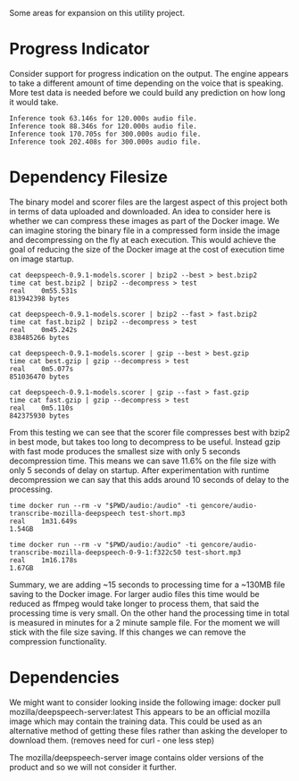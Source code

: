 Some areas for expansion on this utility project.

# Progress Indicator

Consider support for progress indication on the output. The engine appears to take a different amount of time depending on the voice that is speaking. More test data is needed before we could build any prediction on how long it would take.

```
Inference took 63.146s for 120.000s audio file.
Inference took 88.346s for 120.000s audio file.
Inference took 170.705s for 300.000s audio file.
Inference took 202.408s for 300.000s audio file.
```

# Dependency Filesize

The binary model and scorer files are the largest aspect of this project both in terms of data uploaded and downloaded. An idea to consider here is whether we can compress these images as part of the Docker image. We can imagine storing the binary file in a compressed form inside the image and decompressing on the fly at each execution. This would achieve the goal of reducing the size of the Docker image at the cost of execution time on image startup.

```
cat deepspeech-0.9.1-models.scorer | bzip2 --best > best.bzip2
time cat best.bzip2 | bzip2 --decompress > test
real	0m55.531s
813942398 bytes

cat deepspeech-0.9.1-models.scorer | bzip2 --fast > fast.bzip2
time cat fast.bzip2 | bzip2 --decompress > test
real	0m45.242s
838485266 bytes

cat deepspeech-0.9.1-models.scorer | gzip --best > best.gzip
time cat best.gzip | gzip --decompress > test
real	0m5.077s
851036470 bytes

cat deepspeech-0.9.1-models.scorer | gzip --fast > fast.gzip
time cat fast.gzip | gzip --decompress > test
real	0m5.110s
842375930 bytes
```

From this testing we can see that the scorer file compresses best with bzip2 in best mode, but takes too long to decompress to be useful. Instead gzip with fast mode produces the smallest size with only 5 seconds decompression time. This means we can save 11.6% on the file size with only 5 seconds of delay on startup.
After experimentation with runtime decompression we can say that this adds around 10 seconds of delay to the processing.

```
time docker run --rm -v "$PWD/audio:/audio" -ti gencore/audio-transcribe-mozilla-deepspeech test-short.mp3
real	1m31.649s
1.54GB

time docker run --rm -v "$PWD/audio:/audio" -ti gencore/audio-transcribe-mozilla-deepspeech-0-9-1:f322c50 test-short.mp3
real	1m16.178s
1.67GB
```

Summary, we are adding ~15 seconds to processing time for a ~130MB file saving to the Docker image. For larger audio files this time would be reduced as ffmpeg would take longer to process them, that said the processing time is very small. On the other hand the processing time in total is measured in minutes for a 2 minute sample file. For the moment we will stick with the file size saving. If this changes we can remove the compression functionality.

# Dependencies

We might want to consider looking inside the following image:
docker pull mozilla/deepspeech-server:latest
This appears to be an official mozilla image which may contain the training data. This could be used as an alternative method of getting these files rather than asking the developer to download them. (removes need for curl - one less step)

The mozilla/deepspeech-server image contains older versions of the product and so we will not consider it further.